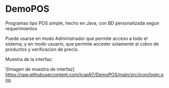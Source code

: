 # DemoPOS
Programas tipo POS simple, hecho en Java, con BD personalizada segun requerimientos

Puede usarse en modo Administrador que permite acceso a todo el sistema, y en modo usuario, que perimite acceder solamente al cobro de productos y verificacion de precio.

Muestra de la interfaz:

![Imagen de muestra de interfaz]
https://raw.githubusercontent.com/Icap97/DemoPOS/main/src/icon/login.png
